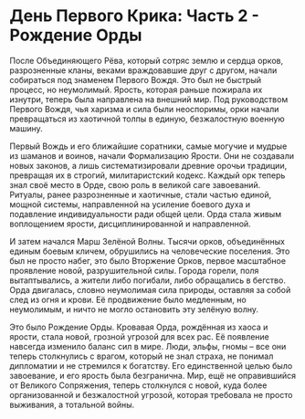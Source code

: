 # День Первого Крика: Часть 2 - Рождение Орды

После Объединяющего Рёва, который сотряс землю и сердца орков, разрозненные кланы, веками враждовавшие друг с другом, начали собираться под знаменем Первого Вождя. Это был не быстрый процесс, но неумолимый. Ярость, которая раньше пожирала их изнутри, теперь была направлена на внешний мир. Под руководством Первого Вождя, чья харизма и сила были неоспоримы, орки начали превращаться из хаотичной толпы в единую, безжалостную военную машину.

Первый Вождь и его ближайшие соратники, самые могучие и мудрые из шаманов и воинов, начали Формализацию Ярости. Они не создавали новых законов, а лишь систематизировали древние орочьи традиции, превращая их в строгий, милитаристский кодекс. Каждый орк теперь знал своё место в Орде, свою роль в великой саге завоеваний. Ритуалы, ранее разрозненные и хаотичные, стали частью единой, мощной системы, направленной на усиление боевого духа и подавление индивидуальности ради общей цели. Орда стала живым воплощением ярости, дисциплинированной и направленной.

И затем начался Марш Зелёной Волны. Тысячи орков, объединённых единым боевым кличем, обрушились на человеческие поселения. Это был не просто набег, это было Вторжение Орков, первое масштабное проявление новой, разрушительной силы. Города горели, поля вытаптывались, а жители либо погибали, либо обращались в бегство. Орда двигалась, словно неумолимая сила природы, оставляя за собой след из огня и крови. Её продвижение было медленным, но неумолимым, и ничто не могло остановить эту зелёную волну.

Это было Рождение Орды. Кровавая Орда, рождённая из хаоса и ярости, стала новой, грозной угрозой для всех рас. Её появление навсегда изменило баланс сил в мире. Люди, эльфы, гномы – все они теперь столкнулись с врагом, который не знал страха, не понимал дипломатии и не стремился к богатству. Его единственной целью было завоевание, и его ярость была безгранична. Мир, ещё не оправившийся от Великого Сопряжения, теперь столкнулся с новой, куда более организованной и безжалостной угрозой, которая требовала не просто выживания, а тотальной войны.
